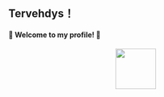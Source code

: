 ## Tervehdys！

<h4 align="left" style="border-bottom: none;">🌟 Welcome to my profile! 🌟</h4>

<p align="center">
  <img src="https://github.com/user-attachments/assets/60008a27-e628-4ed2-85b9-8214feaf7d93" width="80">
</p>
<!--
<p align="left" style="font-size: 1.2em;">
    👋 Hi, I'm Makutosi, a Japanese living in Finland. I have completed my studies as a software developer and am currently looking for a job while continuing to study every day. I'm particularly interested in web development. </p>

<p align="left" style="font-size: 1.2em;">  
 🎶 I am also a musician, and I want to incorporate classical music into software development. In an era of rapid digitalization, art that takes time is often undervalued, but it is a truly valuable field for us. My dream is to make classical music more accessible through ICT.</p>

<p align="left" style="font-size: 1.2em;">
💚 My favorites: green tea, music, walking, yoga, trekking. </p>

<h4 align="left" style="border-bottom: none;">🛠️Languages and Tools:</h4>
<p align="left" style="border-bottom: none;">
   <a href="https://www.w3.org/html/" target="_blank" rel="noreferrer"> 
    <img src="https://raw.githubusercontent.com/devicons/devicon/master/icons/html5/html5-original-wordmark.svg" alt="html5" width="30" height="30"/> 
  </a>
  <a href="https://www.w3schools.com/css/" target="_blank" rel="noreferrer"> 
    <img src="https://raw.githubusercontent.com/devicons/devicon/master/icons/css3/css3-original-wordmark.svg" alt="css3" width="30" height="30"/> 
  </a>
  <a href="https://developer.mozilla.org/en-US/docs/Web/JavaScript" target="_blank" rel="noreferrer"> 
    <img src="https://raw.githubusercontent.com/devicons/devicon/master/icons/javascript/javascript-original.svg" alt="javascript" width="30" height="30"/> 
  </a>
  <a href="https://git-scm.com/" target="_blank" rel="noreferrer"> 
    <img src="https://www.vectorlogo.zone/logos/git-scm/git-scm-icon.svg" alt="git" width="30" height="30"/> 
  </a>
    <a href="https://wordpress.org/" target="_blank" rel="noreferrer"> 
    <img src="https://raw.githubusercontent.com/devicons/devicon/master/icons/wordpress/wordpress-plain.svg" alt="wordpress" width="30" height="30"/> 
  </a>
  <a href="https://unity.com/" target="_blank" rel="noreferrer"> 
    <img src="https://www.vectorlogo.zone/logos/unity3d/unity3d-icon.svg" alt="unity" width="30" height="30"/> 
  </a>
  <a href="https://www.python.org" target="_blank" rel="noreferrer"> 
    <img src="https://raw.githubusercontent.com/devicons/devicon/master/icons/python/python-original.svg" alt="python" width="30" height="30"/> 
  </a>
  <a href="https://www.php.net" target="_blank" rel="noreferrer"> 
    <img src="https://raw.githubusercontent.com/devicons/devicon/master/icons/php/php-original.svg" alt="php" width="30" height="30"/> 
  </a>
  <a href="https://www.figma.com/" target="_blank" rel="noreferrer"> 
    <img src="https://www.vectorlogo.zone/logos/figma/figma-icon.svg" alt="figma" width="30" height="30"/> 
  </a>
</p>
-->
<!--![tee](https://github.com/user-attachments/assets/60008a27-e628-4ed2-85b9-8214feaf7d93)-->
<!--
**Makutosi/Makutosi** is a ✨ _special_ ✨ repository because its `README.md` (this file) appears on your GitHub profile.

Here are some ideas to get you started:

- 🔭 I’m currently working on ...
- 🌱 I’m currently learning ...
- 👯 I’m looking to collaborate on ...
- 🤔 I’m looking for help with ...
- 💬 Ask me about ...
- 📫 How to reach me: ...
- 😄 Pronouns: ...
- ⚡ Fun fact: ...
-->

<!--Take a deep breath, have a cup of tea, and please wait a moment!　Thank you.-->
<!--### 🌱Languages & Tools

![HTML](https://img.shields.io/badge/Code-HTML-orange?style=flat-square&logo=html5)
![CSS](https://img.shields.io/badge/Code-CSS-blue?style=flat-square&logo=css3)
![JavaScript](https://img.shields.io/badge/Code-JavaScript-yellow?style=flat-square&logo=javascript)
![Python](https://img.shields.io/badge/Code-Python-green?style=flat-square&logo=python)
![PHP](https://img.shields.io/badge/Code-PHP-8892BF?style=flat-square&logo=php)
![WordPress](https://img.shields.io/badge/CMS-WordPress-blue?style=flat-square&logo=wordpress)

![Git](https://img.shields.io/badge/Version%20Control-Git-red?style=flat-square&logo=git)
![SQL](https://img.shields.io/badge/Database-SQL-blue?style=flat-square&logo=mysql)

![Unity](https://img.shields.io/badge/Game%20Engine-Unity-black?style=flat-square&logo=unity)
![Figma](https://img.shields.io/badge/Design-Figma-F24E1E?style=flat-square&logo=figma)
![MuseScore](https://img.shields.io/badge/Music-MuseScore-1D8CF8?style=flat-square&logo=musescore)
-->

